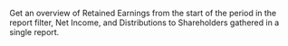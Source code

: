 Get an overview of Retained Earnings from the start of the period in the report filter, Net Income, and Distributions to Shareholders gathered in a single report.